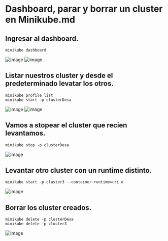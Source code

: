 # Dashboard, parar y borrar un cluster en Minikube.md
## Ingresar al dashboard.
```
minikube dashboard
```
![image](https://github.com/user-attachments/assets/9ddd5bfe-1e56-44f8-8c5b-65ee50c6189b)
![image](https://github.com/user-attachments/assets/b609c8a1-f30a-4bde-9465-0545d4aefdfe)

## Listar nuestros cluster y desde el predeterminado levatar los otros.
```
minikube profile list
minikube start -p clusterDesa
```
![image](https://github.com/user-attachments/assets/a64e6606-8f33-45c0-a4c3-7048c981f139)
![image](https://github.com/user-attachments/assets/44445d18-88cc-4acc-9f6f-e565ff013433)

## Vamos a stopear el cluster que recien levantamos.
```
minikube stop -p clusterDesa
```
![image](https://github.com/user-attachments/assets/c4fa4ef4-2742-4958-a364-fe10289aba63)

## Levantar otro cluster con un runtime distinto.
```
minikube start -p cluster3 --container-runtime=cri-o
```
![image](https://github.com/user-attachments/assets/811f2dea-f90f-4d0f-af5b-0ad4ab21b83e)

## Borrar los cluster creados.
```
minikube delete -p clusterDesa
minikube delete -p cluster3
```
![image](https://github.com/user-attachments/assets/64f37501-eb15-454f-81e8-8c9a21b9a01b)
